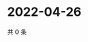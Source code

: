 # 2022-04-26

共 0 条

<!-- BEGIN WEIBO -->
<!-- 最后更新时间 Tue Apr 26 2022 21:40:47 GMT+0800 (China Standard Time) -->

<!-- END WEIBO -->
